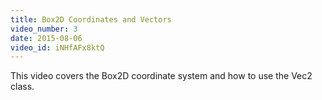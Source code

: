 ```yaml
---
title: Box2D Coordinates and Vectors
video_number: 3
date: 2015-08-06
video_id: iNHfAFx8ktQ
---
```

This video covers the Box2D coordinate system and how to use the Vec2 class.
